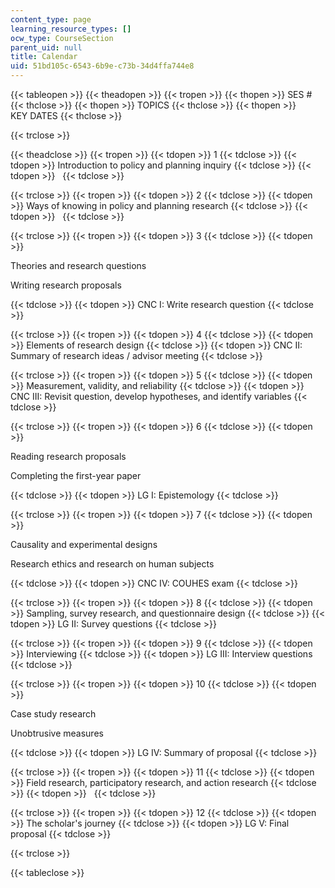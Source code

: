 ```yaml
---
content_type: page
learning_resource_types: []
ocw_type: CourseSection
parent_uid: null
title: Calendar
uid: 51bd105c-6543-6b9e-c73b-34d4ffa744e8
---
```


{{< tableopen >}}
{{< theadopen >}}
{{< tropen >}}
{{< thopen >}}
SES #
{{< thclose >}}
{{< thopen >}}
TOPICS
{{< thclose >}}
{{< thopen >}}
KEY DATES
{{< thclose >}}

{{< trclose >}}

{{< theadclose >}}
{{< tropen >}}
{{< tdopen >}}
1
{{< tdclose >}}
{{< tdopen >}}
Introduction to policy and planning inquiry
{{< tdclose >}}
{{< tdopen >}}
 
{{< tdclose >}}

{{< trclose >}}
{{< tropen >}}
{{< tdopen >}}
2
{{< tdclose >}}
{{< tdopen >}}
Ways of knowing in policy and planning research
{{< tdclose >}}
{{< tdopen >}}
 
{{< tdclose >}}

{{< trclose >}}
{{< tropen >}}
{{< tdopen >}}
3
{{< tdclose >}}
{{< tdopen >}}


Theories and research questions

Writing research proposals


{{< tdclose >}}
{{< tdopen >}}
CNC I: Write research question
{{< tdclose >}}

{{< trclose >}}
{{< tropen >}}
{{< tdopen >}}
4
{{< tdclose >}}
{{< tdopen >}}
Elements of research design
{{< tdclose >}}
{{< tdopen >}}
CNC II: Summary of research ideas / advisor meeting
{{< tdclose >}}

{{< trclose >}}
{{< tropen >}}
{{< tdopen >}}
5
{{< tdclose >}}
{{< tdopen >}}
Measurement, validity, and reliability
{{< tdclose >}}
{{< tdopen >}}
CNC III: Revisit question, develop hypotheses, and identify variables
{{< tdclose >}}

{{< trclose >}}
{{< tropen >}}
{{< tdopen >}}
6
{{< tdclose >}}
{{< tdopen >}}


Reading research proposals

Completing the first-year paper


{{< tdclose >}}
{{< tdopen >}}
LG I: Epistemology
{{< tdclose >}}

{{< trclose >}}
{{< tropen >}}
{{< tdopen >}}
7
{{< tdclose >}}
{{< tdopen >}}


Causality and experimental designs

Research ethics and research on human subjects


{{< tdclose >}}
{{< tdopen >}}
CNC IV: COUHES exam
{{< tdclose >}}

{{< trclose >}}
{{< tropen >}}
{{< tdopen >}}
8
{{< tdclose >}}
{{< tdopen >}}
Sampling, survey research, and questionnaire design
{{< tdclose >}}
{{< tdopen >}}
LG II: Survey questions
{{< tdclose >}}

{{< trclose >}}
{{< tropen >}}
{{< tdopen >}}
9
{{< tdclose >}}
{{< tdopen >}}
Interviewing
{{< tdclose >}}
{{< tdopen >}}
LG III: Interview questions
{{< tdclose >}}

{{< trclose >}}
{{< tropen >}}
{{< tdopen >}}
10
{{< tdclose >}}
{{< tdopen >}}


Case study research

Unobtrusive measures


{{< tdclose >}}
{{< tdopen >}}
LG IV: Summary of proposal
{{< tdclose >}}

{{< trclose >}}
{{< tropen >}}
{{< tdopen >}}
11
{{< tdclose >}}
{{< tdopen >}}
Field research, participatory research, and action research
{{< tdclose >}}
{{< tdopen >}}
 
{{< tdclose >}}

{{< trclose >}}
{{< tropen >}}
{{< tdopen >}}
12
{{< tdclose >}}
{{< tdopen >}}
The scholar's journey
{{< tdclose >}}
{{< tdopen >}}
LG V: Final proposal
{{< tdclose >}}

{{< trclose >}}

{{< tableclose >}}